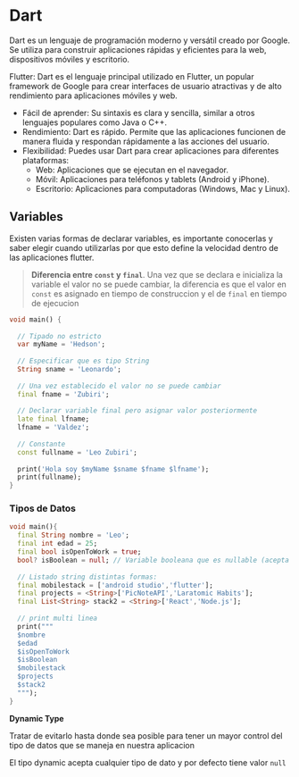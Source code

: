 # Dart

Dart es un lenguaje de programación moderno y versátil creado por Google. Se utiliza para construir aplicaciones rápidas y eficientes para la web, dispositivos móviles y escritorio.

Flutter: Dart es el lenguaje principal utilizado en Flutter, un popular framework de Google para crear interfaces de usuario atractivas y de alto rendimiento para aplicaciones móviles y web.

- Fácil de aprender: Su sintaxis es clara y sencilla, similar a otros lenguajes populares como Java o C++.
- Rendimiento: Dart es rápido. Permite que las aplicaciones funcionen de manera fluida y respondan rápidamente a las acciones del usuario.
- Flexibilidad: Puedes usar Dart para crear aplicaciones para diferentes plataformas:
    - Web: Aplicaciones que se ejecutan en el navegador.
    - Móvil: Aplicaciones para teléfonos y tablets (Android y iPhone).
    - Escritorio: Aplicaciones para computadoras (Windows, Mac y Linux).

## Variables

Existen varias formas de declarar variables, es importante conocerlas y saber elegir cuando utilizarlas por que esto define la velocidad dentro de las aplicaciones flutter.

> **Diferencia entre `const` y `final`**. Una vez que se declara e inicializa la variable el valor no se puede cambiar, la diferencia es que el valor en `const` es asignado en tiempo de construccion y el de `final` en tiempo de ejecucion

```dart
void main() {
  
  // Tipado no estricto
  var myName = 'Hedson';
  
  // Especificar que es tipo String
  String sname = 'Leonardo';
  
  // Una vez establecido el valor no se puede cambiar
  final fname = 'Zubiri';
  
  // Declarar variable final pero asignar valor posteriormente
  late final lfname;
  lfname = 'Valdez';
  
  // Constante
  const fullname = 'Leo Zubiri';
  
  print('Hola soy $myName $sname $fname $lfname');
  print(fullname);
}
```

### Tipos de Datos

```dart
void main(){
  final String nombre = 'Leo';
  final int edad = 25;
  final bool isOpenToWork = true;
  bool? isBoolean = null; // Variable booleana que es nullable (acepta nulos)
  
  // Listado string distintas formas:
  final mobilestack = ['android studio','flutter'];
  final projects = <String>['PicNoteAPI','Laratomic Habits'];
  final List<String> stack2 = <String>['React','Node.js'];
  
  // print multi linea
  print("""
  $nombre
  $edad
  $isOpenToWork
  $isBoolean
  $mobilestack
  $projects
  $stack2
  """);
}
```

**Dynamic Type**

Tratar de evitarlo hasta donde sea posible para tener un mayor control del tipo de datos que se maneja en nuestra aplicacion

El tipo dynamic acepta cualquier tipo de dato y por defecto tiene valor `null`
